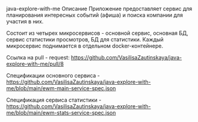 java-explore-with-me
Описание
Приложение предоставляет сервис для планирования интересных событий (афиша) и поиска компании для участия в них.

Состоит из четырех микросервисов - основной сервис, основная БД, сервис статистики просмотров, БД для статистики. Каждый микросервис поднимается в отдельном docker-контейнере.


Ссылка на pull - request: https://github.com/VasilisaZautinskaya/java-explore-with-me/pull/8

Спецификации основного сервиса - https://github.com/VasilisaZautinskaya/java-explore-with-me/blob/main/ewm-main-service-spec.json

Спецификация сервиса статистики - https://github.com/VasilisaZautinskaya/java-explore-with-me/blob/main/ewm-stats-service-spec.json
